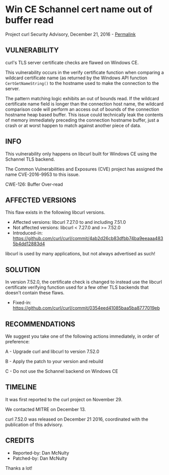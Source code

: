 Win CE Schannel cert name out of buffer read
============================================

Project curl Security Advisory, December 21, 2016 -
[Permalink](https://curl.se/docs/CVE-2016-9953.html)

VULNERABILITY
-------------

curl's TLS server certificate checks are flawed on Windows CE.

This vulnerability occurs in the verify certificate function when comparing a
wildcard certificate name (as returned by the Windows API function
`CertGetNameString()` to the hostname used to make the connection to the
server.

The pattern matching logic exhibits an out of bounds read. If the wildcard
certificate name field is longer than the connection host name, the wildcard
comparison code will perform an access out of bounds of the connection
hostname heap based buffer. This issue could technically leak the contents of
memory immediately preceding the connection hostname buffer, just a crash or
at worst happen to match against another piece of data.

INFO
----

This vulnerability only happens on libcurl built for Windows CE using the
Schannel TLS backend.

The Common Vulnerabilities and Exposures (CVE) project has assigned the name
CVE-2016-9953 to this issue.

CWE-126: Buffer Over-read

AFFECTED VERSIONS
-----------------

This flaw exists in the following libcurl versions.

- Affected versions: libcurl 7.27.0 to and including 7.51.0
- Not affected versions: libcurl < 7.27.0 and >= 7.52.0
- Introduced-in: https://github.com/curl/curl/commit/4ab2d26cb83dfbb74ba9eeaaa4835b4dd12883d4

libcurl is used by many applications, but not always advertised as such!

SOLUTION
------------

In version 7.52.0, the certificate check is changed to instead use the libcurl
certificate verifying function used for a few other TLS backends that doesn't
contain these flaws.

- Fixed-in: https://github.com/curl/curl/commit/0354eed41085baa5ba8777019eb

RECOMMENDATIONS
---------------

We suggest you take one of the following actions immediately, in order of
preference:

 A - Upgrade curl and libcurl to version 7.52.0

 B - Apply the patch to your version and rebuild

 C - Do not use the Schannel backend on Windows CE

TIMELINE
---------

It was first reported to the curl project on November 29.

We contacted MITRE on December 13.

curl 7.52.0 was released on December 21 2016, coordinated with the publication
of this advisory.

CREDITS
-------

- Reported-by: Dan McNulty
- Patched-by: Dan McNulty

Thanks a lot!

